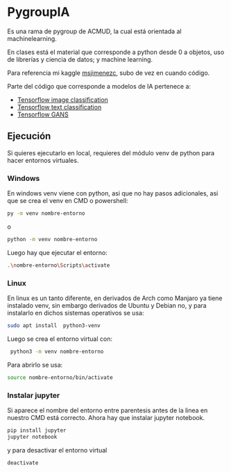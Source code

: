# PygroupIA

Es una rama de pygroup de ACMUD, la cual está orientada al machinelearning.

En clases está el material que corresponde a python desde 0 a objetos, uso de librerías y ciencia de datos; y machine learning.

Para referencia mi kaggle [msjimenezc](https://www.kaggle.com/msjimenezc), subo de vez en cuando código.


Parte del código que corresponde a modelos de IA pertenece a:
* [Tensorflow image classification](https://www.tensorflow.org/tutorials/images/classification?hl=es)
* [Tensorflow text classification](https://www.tensorflow.org/tutorials/keras/text_classification?hl=es)
* [Tensorflow GANS](https://www.tensorflow.org/tutorials/generative/dcgan?hl=es)

## Ejecución
Si quieres ejecutarlo en local, requieres del módulo venv de python para hacer entornos virtuales.
### Windows
En windows venv viene con python, asi que no hay pasos adicionales, asi que se crea el venv en CMD o powershell:
```sh
py -m venv nombre-entorno
```
o
```sh
python -m venv nombre-entorno
```
Luego hay que ejecutar el entorno:
```sh
.\nombre-entorno\Scripts\activate
```
### Linux
En linux es un tanto diferente, en derivados de Arch como Manjaro ya tiene instalado venv, sin embargo derivados de Ubuntu y Debian no, y para instalarlo en dichos sistemas operativos se usa:
```sh
sudo apt install  python3-venv
```
Luego se crea el entorno virtual con:
```sh
 python3 -m venv nombre-entorno
```
Para abrirlo se usa:
```sh
source nombre-entorno/bin/activate
```
### Instalar jupyter
Si aparece el nombre del entorno entre parentesis antes de la linea en nuestro CMD está correcto.
Ahora hay que instalar jupyter notebook.
```sh
pip install jupyter
jupyter notebook
```
y para desactivar el entorno virtual
```sh
deactivate
```
